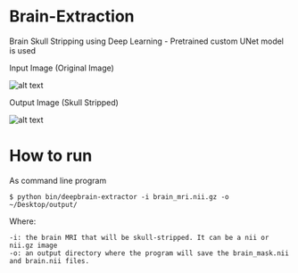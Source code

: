 # Brain-Extraction
Brain Skull Stripping using Deep Learning - Pretrained custom UNet model is used

Input Image (Original Image)

![alt text](https://github.com/likitha-l/Brain-Extraction/blob/main/images/input.PNG)

Output Image (Skull Stripped)

![alt text](https://github.com/likitha-l/Brain-Extraction/blob/main/images/output.PNG)


# How to run
As command line program
```
$ python bin/deepbrain-extractor -i brain_mri.nii.gz -o ~/Desktop/output/
``` 
Where:
```
-i: the brain MRI that will be skull-stripped. It can be a nii or nii.gz image
-o: an output directory where the program will save the brain_mask.nii and brain.nii files.
```
